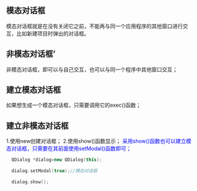 ## 模态对话框

模态对话框就是在没有关闭它之前，不能再与同一个应用程序的其他窗口进行交互，比如新建项目时弹出的对话框。

## 非模态对话框’
非模态对话框，即可以与自己交互，也可以与同一个程序中其他窗口交互；

## 建立模态对话框
如果想生成一个模态对话框，只需要调用它的exec()函数；

## 建立非模态对话框

1.使用new创建对话框；
2.使用show()函数显示；
<font color=blue>采用show()函数也可以建立模态对话框，只需要在其前面使用setModal()函数即可；</font>

```cpp
  QDialog *dialog=new QDialog(this);
  
  dialog.setModal(true);//模态对话框
  
  dialog.show();

```


